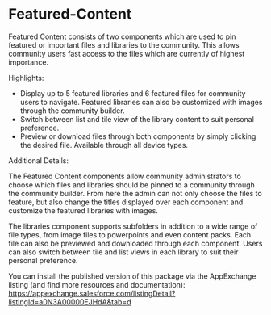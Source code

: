 # Featured-Content

Featured Content consists of two components which are used to pin featured or important files and libraries to the community. This allows community users fast access to the files which are currently of highest importance.

Highlights:

- Display up to 5 featured libraries and 6 featured files for community users to navigate. Featured libraries can also be customized with images through the community builder.
- Switch between list and tile view of the library content to suit personal preference.
- Preview or download files through both components by simply clicking the desired file. Available through all device types.

Additional Details:

The Featured Content components allow community administrators to choose which files and libraries should be pinned to a community through the community builder. From here the admin can not only choose the files to feature, but also change the titles displayed over each component and customize the featured libraries with images.

The libraries component supports subfolders in addition to a wide range of file types, from image files to powerpoints and even content packs. Each file can also be previewed and downloaded through each component. Users can also switch between tile and list views in each library to suit their personal preference.

You can install the published version of this package via the AppExchange listing (and find more resources and documentation): https://appexchange.salesforce.com/listingDetail?listingId=a0N3A00000EJHdA&tab=d
